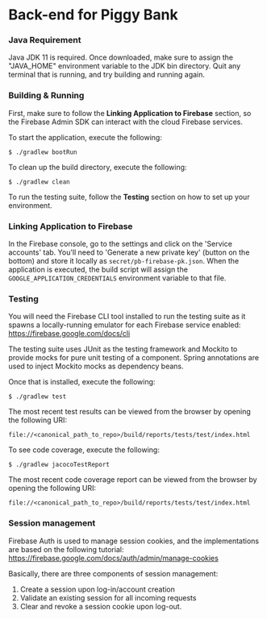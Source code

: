 # Back-end for Piggy Bank

### Java Requirement

Java JDK 11 is required.
Once downloaded, make sure to assign the "JAVA_HOME" environment variable to the JDK bin directory.
Quit any terminal that is running, and try building and running again.


### Building & Running

First, make sure to follow the **Linking Application to Firebase** section, so the Firebase Admin SDK can interact
with the cloud Firebase services.

To start the application, execute the following:

`$ ./gradlew bootRun`

To clean up the build directory, execute the following:

`$ ./gradlew clean`

To run the testing suite, follow the **Testing** section on how to set up your environment.


### Linking Application to Firebase

In the Firebase console, go to the settings and click on the 'Service accounts' tab. You'll need to 'Generate 
a new private key' (button on the bottom) and store it locally as `secret/pb-firebase-pk.json`. When the application
is executed, the build script will assign the `GOOGLE_APPLICATION_CREDENTIALS` environment variable to that file.


### Testing

You will need the Firebase CLI tool installed to run the testing suite as it spawns a locally-running
emulator for each Firebase service enabled: https://firebase.google.com/docs/cli

The testing suite uses JUnit as the testing framework and Mockito to provide mocks for pure unit testing
of a component. Spring annotations are used to inject Mockito mocks as dependency beans.

Once that is installed, execute the following:

`$ ./gradlew test`

The most recent test results can be viewed from the browser by opening the following URI:

`file://<canonical_path_to_repo>/build/reports/tests/test/index.html`

To see code coverage, execute the following:

`$ ./gradlew jacocoTestReport`

The most recent code coverage report can be viewed from the browser by opening the following URI:

`file://<canonical_path_to_repo>/build/reports/tests/test/index.html`


### Session management

Firebase Auth is used to manage session cookies, and the implementations are based on the following tutorial:
https://firebase.google.com/docs/auth/admin/manage-cookies

Basically, there are three components of session management:
1. Create a session upon log-in/account creation
2. Validate an existing session for all incoming requests
3. Clear and revoke a session cookie upon log-out.
